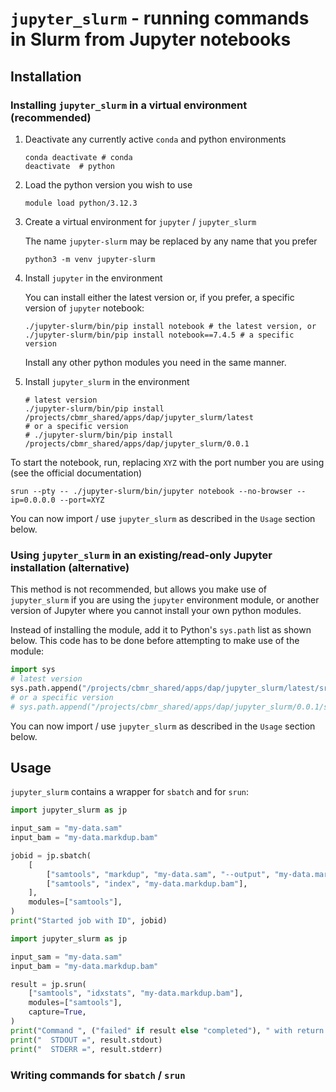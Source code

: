 # `jupyter_slurm` - running commands in Slurm from Jupyter notebooks

## Installation

### Installing `jupyter_slurm` in a virtual environment (recommended)

1. Deactivate any currently active `conda` and python environments

    ```shell
    conda deactivate # conda
    deactivate  # python
    ```

2. Load the python version you wish to use

    ```shell
    module load python/3.12.3
    ```

3. Create a virtual environment for `jupyter` / `jupyter_slurm`

    The name `jupyter-slurm` may be replaced by any name that you prefer

    ```shell
    python3 -m venv jupyter-slurm
    ```

4. Install `jupyter` in the environment

    You can install either the latest version or, if you prefer, a specific version of `jupyter` notebook:

    ```shell
    ./jupyter-slurm/bin/pip install notebook # the latest version, or
    ./jupyter-slurm/bin/pip install notebook==7.4.5 # a specific version
    ```

    Install any other python modules you need in the same manner.

5. Install `jupyter_slurm` in the environment

    ```shell
    # latest version
    ./jupyter-slurm/bin/pip install /projects/cbmr_shared/apps/dap/jupyter_slurm/latest
    # or a specific version
    # ./jupyter-slurm/bin/pip install /projects/cbmr_shared/apps/dap/jupyter_slurm/0.0.1
    ```

To start the notebook, run, replacing `XYZ` with the port number you are using (see the official documentation)

```shell
srun --pty -- ./jupyter-slurm/bin/jupyter notebook --no-browser --ip=0.0.0.0 --port=XYZ
```

You can now import / use `jupyter_slurm` as described in the `Usage` section below.

### Using `jupyter_slurm` in an existing/read-only Jupyter installation (alternative)

This method is not recommended, but allows you make use of `jupyter_slurm` if you are using the `jupyter` environment module, or another version of Jupyter where you cannot install your own python modules.

Instead of installing the module, add it to Python's `sys.path` list as shown below. This code has to be done before attempting to make use of the module:

```python
import sys
# latest version
sys.path.append("/projects/cbmr_shared/apps/dap/jupyter_slurm/latest/src")
# or a specific version
# sys.path.append("/projects/cbmr_shared/apps/dap/jupyter_slurm/0.0.1/src")
```

You can now import / use `jupyter_slurm` as described in the `Usage` section below.

## Usage

`jupyter_slurm` contains a wrapper for `sbatch` and for `srun`:

```python
import jupyter_slurm as jp

input_sam = "my-data.sam"
input_bam = "my-data.markdup.bam"

jobid = jp.sbatch(
    [
        ["samtools", "markdup", "my-data.sam", "--output", "my-data.markdup.bam"],
        ["samtools", "index", "my-data.markdup.bam"],
    ],
    modules=["samtools"],
)
print("Started job with ID", jobid)
```

```python
import jupyter_slurm as jp

input_sam = "my-data.sam"
input_bam = "my-data.markdup.bam"

result = jp.srun(
    ["samtools", "idxstats", "my-data.markdup.bam"],
    modules=["samtools"],
    capture=True,
)
print("Command ", ("failed" if result else "completed"), " with return code", result.returncode)
print("  STDOUT =", result.stdout)
print("  STDERR =", result.stderr)
```

### Writing commands for `sbatch` / `srun`
